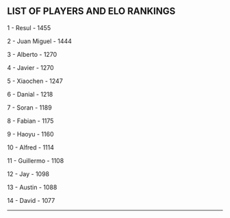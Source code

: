 ## LIST OF PLAYERS AND ELO RANKINGS


1 - Resul - 1455


2 - Juan Miguel - 1444


3 - Alberto - 1270


4 - Javier - 1270


5 - Xiaochen - 1247


6 - Danial - 1218


7 - Soran - 1189


8 - Fabian - 1175


9 - Haoyu - 1160


10 - Alfred - 1114


11 - Guillermo - 1108


12 - Jay - 1098


13 - Austin - 1088


14 - David - 1077



--------------------------------------------------------------
